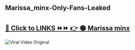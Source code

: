 
 ## Marissa_minx-Only-Fans-Leaked

# <h2><a href="https://clipsfans.com/Marissa_minx&ref=git">🔗 Click to LINKS ⏩⏩ 👉 🟢 Marissa minx </a></h2>

<a href="https://clipsfans.com/Marissa_minx&ref=git" rel="nofollow" data-target="animated-image.originalLink"><img src="https://i.ibb.co.com/xMMVF88/686577567.gif" alt="Viral Video Original" style="max-width: 100%; display: inline-block;" data-target="animated-image.originalImage"></a>
